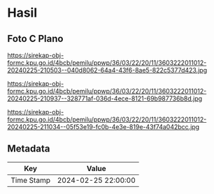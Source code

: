 # Hasil

## Foto C Plano

https://sirekap-obj-formc.kpu.go.id/4bcb/pemilu/ppwp/36/03/22/20/11/3603222011012-20240225-210503--040d8062-64a4-43f6-8ae5-822c5377d423.jpg

https://sirekap-obj-formc.kpu.go.id/4bcb/pemilu/ppwp/36/03/22/20/11/3603222011012-20240225-210937--328771af-036d-4ece-8121-69b987736b8d.jpg

https://sirekap-obj-formc.kpu.go.id/4bcb/pemilu/ppwp/36/03/22/20/11/3603222011012-20240225-211034--05f53e19-fc0b-4e3e-819e-43f74a042bcc.jpg


## Metadata

| Key        | Value               |
| ---------- | ------------------- |
| Time Stamp | 2024-02-25 22:00:00 |



